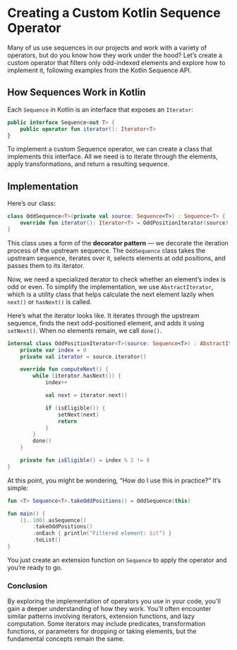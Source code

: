 # Creating a Custom Kotlin Sequence Operator

Many of us use sequences in our projects and work with a variety of operators, but do you know how they work under the hood? Let’s create a custom operator that filters only odd-indexed elements and explore how to implement it, following examples from the Kotlin Sequence API.

## How Sequences Work in Kotlin

Each `Sequence` in Kotlin is an interface that exposes an `Iterator`:

```kotlin
public interface Sequence<out T> {
    public operator fun iterator(): Iterator<T>
}
```

To implement a custom Sequence operator, we can create a class that implements this interface. All we need is to iterate through the elements, apply transformations, and return a resulting sequence.

## Implementation

Here’s our class:

```kotlin
class OddSequence<T>(private val source: Sequence<T>) : Sequence<T> {
    override fun iterator(): Iterator<T> = OddPositionIterator(source)
}
```

This class uses a form of the **decorator pattern** — we decorate the iteration process of the upstream sequence. The `OddSequence` class takes the upstream sequence, iterates over it, selects elements at odd positions, and passes them to its iterator.

Now, we need a specialized iterator to check whether an element’s index is odd or even. To simplify the implementation, we use `AbstractIterator`, which is a utility class that helps calculate the next element lazily when `next()` or `hasNext()` is called.

Here’s what the iterator looks like. It iterates through the upstream sequence, finds the next odd-positioned element, and adds it using `setNext()`. When no elements remain, we call `done()`.

```kotlin
internal class OddPositionIterator<T>(source: Sequence<T>) : AbstractIterator<T>() {
    private var index = 0
    private val iterator = source.iterator()

    override fun computeNext() {
        while (iterator.hasNext()) {
            index++

            val next = iterator.next()

            if (isEligible()) {
                setNext(next)
                return
            }
        }
        done()
    }

    private fun isEligible() = index % 2 != 0
}
```

At this point, you might be wondering, “How do I use this in practice?” It’s simple:

```kotlin
fun <T> Sequence<T>.takeOddPositions() = OddSequence(this)

fun main() {
    (1..100).asSequence()
        .takeOddPositions()
        .onEach { println("Filtered element: $it") }
        .toList()
}
```

You just create an extension function on `Sequence` to apply the operator and you’re ready to go.

### Conclusion

By exploring the implementation of operators you use in your code, you'll gain a deeper understanding of how they work. You'll often encounter similar patterns involving iterators, extension functions, and lazy computation. Some iterators may include predicates, transformation functions, or parameters for dropping or taking elements, but the fundamental concepts remain the same.